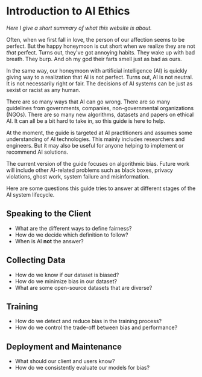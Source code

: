 # Introduction to AI Ethics

*Here I give a short summary of what this website is about.*

Often, when we first fall in love, the person of our affection seems to be perfect. But the happy honeymoon is cut short when we realize they are not *that* perfect. Turns out, they've got annoying habits. They wake up with bad breath. They burp. And oh my god their farts smell just as bad as ours.

In the same way, our honeymoon with artificial intelligence (AI) is quickly giving way to a realization that AI is not perfect. Turns out, AI is not neutral. It is not necessarily right or fair. The decisions of AI systems can be just as sexist or racist as any human.

There are so many ways that AI can go wrong. There are so many guidelines from governments, companies, non-governmental organizations (NGOs). There are so many new algorithms, datasets and papers on ethical AI. It can all be a bit hard to take in, so this guide is here to help.

At the moment, the guide is targeted at AI practitioners and assumes some understanding of AI technologies. This mainly includes researchers and engineers. But it may also be useful for anyone helping to implement or recommend AI solutions.

The current version of the guide focuses on algorithmic bias. Future work will include other AI-related problems such as black boxes, privacy violations, ghost work, system failure and misinformation.

Here are some questions this guide tries to answer at different stages of the AI system lifecycle.

## Speaking to the Client

- What are the different ways to define fairness?
- How do we decide which definition to follow?
- When is AI **not** the answer?

## Collecting Data

- How do we know if our dataset is biased?
- How do we minimize bias in our dataset?
- What are some open-source datasets that are diverse?

## Training

- How do we detect and reduce bias in the training process?
- How do we control the trade-off between bias and performance?

## Deployment and Maintenance

- What should our client and users know?
- How do we consistently evaluate our models for bias?
